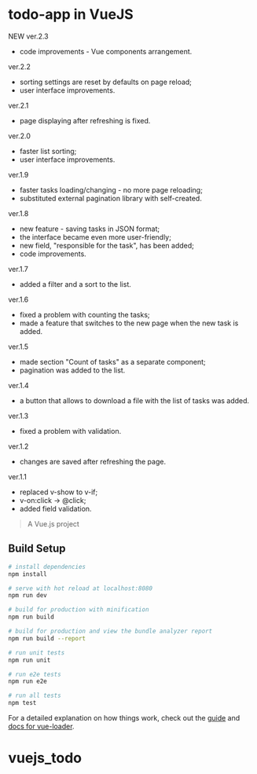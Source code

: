 # todo-app in VueJS

NEW ver.2.3

- code improvements - Vue components arrangement.

ver.2.2

- sorting settings are reset by defaults on page reload;
- user interface improvements.

ver.2.1

- page displaying after refreshing is fixed.

ver.2.0

- faster list sorting;
- user interface improvements.

ver.1.9

- faster tasks loading/changing - no more page reloading;
- substituted external pagination library with self-created.

ver.1.8

- new feature - saving tasks in JSON format;
- the interface became even more user-friendly;
- new field, "responsible for the task", has been added;
- code improvements.

ver.1.7

- added a filter and a sort to the list.

ver.1.6

- fixed a problem with counting the tasks;
- made a feature that switches to the new page when the new task is added.

ver.1.5

- made section "Count of tasks" as a separate component;
- pagination was added to the list.

ver.1.4

- a button that allows to download a file with the list of tasks was added.

ver.1.3

- fixed a problem with validation.

ver.1.2

- changes are saved after refreshing the page.

ver.1.1

- replaced v-show to v-if;
- v-on:click -> @click;
- added field validation.

> A Vue.js project

## Build Setup

```bash
# install dependencies
npm install

# serve with hot reload at localhost:8080
npm run dev

# build for production with minification
npm run build

# build for production and view the bundle analyzer report
npm run build --report

# run unit tests
npm run unit

# run e2e tests
npm run e2e

# run all tests
npm test
```

For a detailed explanation on how things work, check out the [guide](http://vuejs-templates.github.io/webpack/) and [docs for vue-loader](http://vuejs.github.io/vue-loader).

# vuejs_todo

```

```

